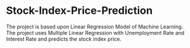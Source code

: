 # Stock-Index-Price-Prediction
The project is based upon Linear Regression Model of Machine Learning. The project uses Multiple Linear Regression with Unemployment Rate and Interest Rate and predicts the stock index price.
